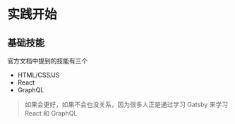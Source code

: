 # 实践开始

## 基础技能
官方文档中提到的技能有三个
* HTML/CSS/JS
* React
* GraphQL

> 如果会更好，如果不会也没关系，因为很多人正是通过学习 Gatsby 来学习 React 和 GraphQL